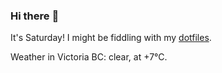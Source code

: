 ### Hi there :wave:

It's Saturday! I might be fiddling with my [dotfiles](https://github.com/bewuethr/dotfiles).

Weather in Victoria BC: clear, at +7°C.
